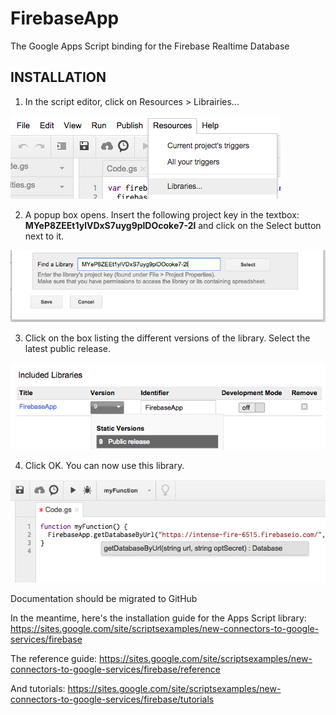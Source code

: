 # FirebaseApp
The Google Apps Script binding for the Firebase Realtime Database

## INSTALLATION

1. In the script editor, click on Resources > Librairies...

![Menu > Resources > Librairies](./img/Screen%20Shot%202015-06-10%20at%2016.13.10.png "Menu > Resources > Librairies")

2. A popup box opens. Insert the following project key in the textbox: **MYeP8ZEEt1ylVDxS7uyg9plDOcoke7-2l** and click on the Select button next to it.

![The project key in the textbox](./img/Screen%20Shot%202015-06-10%20at%2016.13.40.png "The project key in the textbox")

3. Click on the box listing the different versions of the library. Select the latest public release.

![Choice of version](./img/Screen%20Shot%202015-06-10%20at%2016.14.22.png "Choice of version")

4. Click OK. You can now use this library.

![Demo code](./img/Screen%20Shot%202015-06-10%20at%2016.14.51.png "Demo code")


Documentation should be migrated to GitHub

In the meantime, here's the installation guide for the Apps Script library:
https://sites.google.com/site/scriptsexamples/new-connectors-to-google-services/firebase

The reference guide:
https://sites.google.com/site/scriptsexamples/new-connectors-to-google-services/firebase/reference

And tutorials:
https://sites.google.com/site/scriptsexamples/new-connectors-to-google-services/firebase/tutorials
